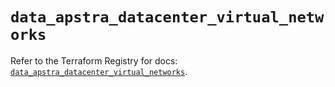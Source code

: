 # `data_apstra_datacenter_virtual_networks`

Refer to the Terraform Registry for docs: [`data_apstra_datacenter_virtual_networks`](https://registry.terraform.io/providers/juniper/apstra/0.94.0/docs/data-sources/datacenter_virtual_networks).
